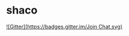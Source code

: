 # shaco
[![Gitter](https://badges.gitter.im/Join Chat.svg)](https://gitter.im/narikatel/shaco?utm_source=badge&utm_medium=badge&utm_campaign=pr-badge&utm_content=badge)